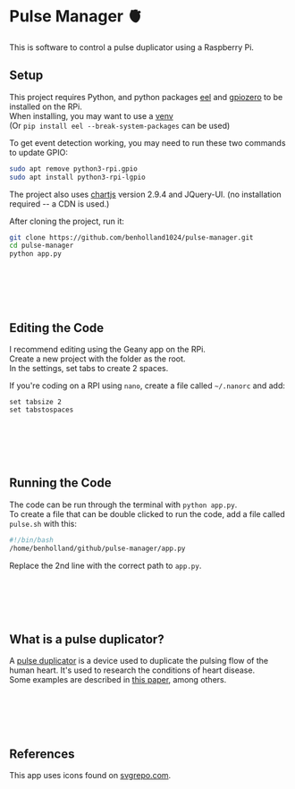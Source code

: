 # Pulse Manager 🫀
This is software to control a pulse duplicator using a Raspberry Pi.  

## Setup 
This project requires Python, and python packages [eel](https://github.com/python-eel/Eel?tab=readme-ov-file#eel) and [gpiozero](https://gpiozero.readthedocs.io/en/stable/installing.html) to be installed on the RPi.  
When installing, you may want to use a [venv](https://stackoverflow.com/questions/75602063/pip-install-r-requirements-txt-is-failing-this-environment-is-externally-mana/75696359#75696359)  
(Or `pip install eel --break-system-packages` can be used)

To get event detection working, you may need to run these two commands to update GPIO:
```bash
sudo apt remove python3-rpi.gpio
sudo apt install python3-rpi-lgpio
```
<!-- Here's why: https://stackoverflow.com/questions/75542224/runtimeerror-failed-to-add-edge-detection-on-raspberrypi -->

The project also uses [chartjs](https://www.chartjs.org/docs/2.9.4) version 2.9.4 and JQuery-UI. (no installation required -- a CDN is used.)  

After cloning the project, run it:
```bash
git clone https://github.com/benholland1024/pulse-manager.git
cd pulse-manager
python app.py
```

<br/><br/><br/><br/>

## Editing the Code

I recommend editing using the Geany app on the RPi.  
Create a new project with the folder as the root.  
In the settings, set tabs to create 2 spaces. 

If you're coding on a RPI using `nano`, create a file called `~/.nanorc` and add:
```
set tabsize 2
set tabstospaces
```

<br/><br/><br/><br/>

## Running the Code

The code can be run through the terminal with `python app.py`.  
To create a file that can be double clicked to run the code, add a file called `pulse.sh` with this:  
```bash
#!/bin/bash
/home/benholland/github/pulse-manager/app.py
```
Replace the 2nd line with the correct path to `app.py`. 

<br/><br/><br/><br/>

## What is a pulse duplicator?
A [pulse duplicator](https://en.wikipedia.org/wiki/Pulse_duplicator) is a device used to duplicate the pulsing flow of the human heart. It's used to research the conditions of heart disease.  
Some examples are described in [this paper](https://scholar.sun.ac.za/server/api/core/bitstreams/bccb60ab-9c5d-49c6-a285-ae7c1f789fe6/content), among others.

<br/><br/><br/><br/>

## References
This app uses icons found on [svgrepo.com](https://www.svgrepo.com).
